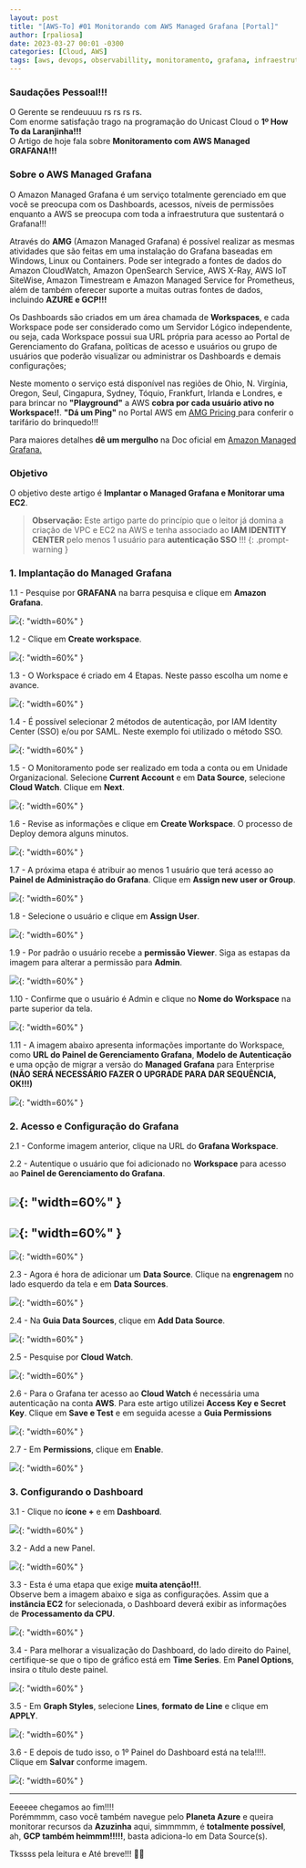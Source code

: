 ```yaml
---
layout: post
title: "[AWS-To] #01 Monitorando com AWS Managed Grafana [Portal]"
author: [rpaliosa]
date: 2023-03-27 00:01 -0300
categories: [Cloud, AWS]
tags: [aws, devops, observabillity, monitoramento, grafana, infraestrutura, cloud]
---
```


### Saudações Pessoal!!!

O Gerente se rendeuuuu rs rs rs rs. <br>
Com enorme satisfação trago na  programação do Unicast Cloud o **1º How To da Laranjinha!!!** <br>
O Artigo de hoje fala sobre  **Monitoramento com AWS Managed GRAFANA!!!**

### **Sobre o AWS Managed Grafana**

O Amazon Managed Grafana é um serviço totalmente gerenciado em que você se preocupa com os Dashboards, acessos, níveis de permissões enquanto a AWS se preocupa com toda a infraestrutura que sustentará o Grafana!!!

Através do **AMG** (Amazon  Managed Grafana) é possível realizar as mesmas atividades que são feitas  em uma instalação do Grafana baseadas em Windows, Linux ou  Containers. Pode ser integrado a fontes de dados do Amazon CloudWatch, Amazon OpenSearch Service, AWS X-Ray, AWS IoT SiteWise, Amazon Timestream e Amazon Managed Service for Prometheus, além de também oferecer suporte a muitas outras fontes de dados, incluindo **AZURE e GCP!!!**

Os Dashboards são criados em um área chamada de **Workspaces**, e cada Workspace pode ser considerado como um Servidor Lógico independente, ou seja, cada Workspace possui sua URL própria para acesso ao Portal de Gerenciamento do Grafana, políticas de acesso e usuários ou grupo de usuários que poderão visualizar ou administrar os Dashboards e demais configurações;

Neste momento o serviço está disponível nas regiões de Ohio, N. Virgínia, Oregon, Seul, Cingapura, Sydney, Tóquio, Frankfurt, Irlanda e Londres, e para brincar no **"Playground"** a AWS **cobra por cada usuário ativo no Workspace!!**.
**"Dá um Ping"** no Portal AWS em <a href="https://aws.amazon.com/pt/grafana/pricing/" target="_blank">AMG Pricing </a> para conferir o tarifário do brinquedo!!! <br>

Para maiores detalhes **dê um mergulho** na Doc oficial em <a href="https://docs.aws.amazon.com/grafana/latest/userguide/what-is-Amazon-Managed-Service-Grafana.html" target="_blank">Amazon Managed Grafana. </a> 

### **Objetivo**

O objetivo deste artigo é **Implantar o Managed Grafana e Monitorar uma EC2**.

>**Observação:** Este artigo parte do princípio que o leitor já domina a criação de VPC e EC2 na AWS e tenha associado ao **IAM IDENTITY CENTER**  pelo menos 1 usuário para **autenticação SSO** !!!
{: .prompt-warning }

### **1. Implantação do Managed Grafana**

1.1 - Pesquise por **GRAFANA** na barra pesquisa e clique em **Amazon Grafana**.

![](/assets/img/64/awsgrafana01.png ){: "width=60%" }

1.2 - Clique em **Create workspace**. 

![](/assets/img/64/awsgrafana02.png ){: "width=60%" }

1.3 - O Workspace é criado em 4 Etapas. Neste passo escolha um nome e avance. 

![](/assets/img/64/awsgrafana03.png ){: "width=60%" }

1.4 - É possível selecionar 2 métodos de autenticação, por IAM Identity Center (SSO) e/ou por SAML. Neste exemplo foi utilizado o método SSO.

![](/assets/img/64/awsgrafana04.png ){: "width=60%" }

1.5 - O Monitoramento pode ser realizado em toda a conta ou em Unidade Organizacional. Selecione **Current Account** e em **Data Source**, selecione **Cloud Watch**. Clique em **Next**.

![](/assets/img/64/awsgrafana05.png ){: "width=60%" }

1.6 - Revise as informações e clique em **Create Workspace**. O processo de Deploy demora alguns minutos.

![](/assets/img/64/awsgrafana06.png ){: "width=60%" }

1.7 - A próxima etapa é atribuir ao menos 1 usuário que terá acesso ao **Painel de Administração do Grafana**. Clique em **Assign new user or Group**.

![](/assets/img/64/awsgrafana07.png ){: "width=60%" }

1.8 - Selecione o usuário e clique em **Assign User**.

![](/assets/img/64/awsgrafana08.png ){: "width=60%" }

1.9 - Por padrão o usuário recebe a **permissão Viewer**. Siga as estapas da imagem para alterar a permissão para **Admin**.

![](/assets/img/64/awsgrafana09.png ){: "width=60%" }

1.10 - Confirme que o usuário é Admin e clique no **Nome do Workspace** na parte superior da tela.

![](/assets/img/64/awsgrafana10.png ){: "width=60%" }

1.11 - A imagem abaixo apresenta informações importante do Workspace, como **URL do Painel de Gerenciamento Grafana**, **Modelo de Autenticação** e uma opção de migrar a versão do **Managed Grafana** para Enterprise **(NÃO SERÁ NECESSÁRIO FAZER O UPGRADE PARA DAR SEQUÊNCIA, OK!!!)**

![](/assets/img/64/awsgrafana11.png ){: "width=60%" }

### **2. Acesso e Configuração do Grafana**

2.1 - Conforme imagem anterior, clique na URL do **Grafana Workspace**.

2.2 - Autentique o usuário que foi adicionado no **Workspace** para acesso ao **Painel de Gerenciamento do Grafana**.

![](/assets/img/64/awsgrafana12.png ){: "width=60%" }
---
![](/assets/img/64/awsgrafana13.png ){: "width=60%" }
---
![](/assets/img/64/awsgrafana14.png ){: "width=60%" }

2.3 - Agora é hora de adicionar um **Data Source**. Clique na **engrenagem** no lado esquerdo da tela e em **Data Sources**.

![](/assets/img/64/awsgrafana15.png ){: "width=60%" }

2.4 - Na **Guia Data Sources**, clique em **Add Data Source**.

![](/assets/img/64/awsgrafana16.png ){: "width=60%" }

2.5 - Pesquise por **Cloud Watch**.

![](/assets/img/64/awsgrafana17.png ){: "width=60%" }

2.6 - Para o Grafana ter acesso ao **Cloud Watch** é necessária uma autenticação na conta **AWS**. Para este artigo utilizei **Access Key e Secret Key**. Clique em **Save e Test** e em seguida acesse a **Guia Permissions**

![](/assets/img/64/awsgrafana18.png ){: "width=60%" }

2.7 - Em **Permissions**, clique em **Enable**.

![](/assets/img/64/awsgrafana18-2.png ){: "width=60%" }


### **3. Configurando o Dashboard**

3.1 - Clique no **ícone +** e em **Dashboard**.

![](/assets/img/64/awsgrafana19.png ){: "width=60%" }

3.2 - Add a new Panel.

![](/assets/img/64/awsgrafana20.png ){: "width=60%" }

3.3 - Esta é uma etapa que exige **muita atenção!!!**.<br>
Observe bem a imagem abaixo e siga as configurações. Assim que a **instância EC2** for selecionada, o Dashboard deverá exibir as informações de **Processamento da CPU**.

![](/assets/img/64/awsgrafana21.png ){: "width=60%" }

3.4 - Para melhorar a visualização do Dashboard, do lado direito do Painel, certifique-se que o tipo de gráfico está em **Time Series**. Em **Panel Options**, insira o título deste painel.  

![](/assets/img/64/awsgrafana22.png ){: "width=60%" }

3.5 - Em **Graph Styles**, selecione **Lines**, **formato de Line** e clique em **APPLY**.

![](/assets/img/64/awsgrafana23.png ){: "width=60%" }

3.6 - E depois de tudo isso, o 1º Painel do Dashboard está na tela!!!!. <br>
Clique em **Salvar** conforme imagem. 

![](/assets/img/64/awsgrafana24.png ){: "width=60%" }

---
Eeeeee chegamos ao fim!!!!<br>
Porémmmm, caso você também navegue pelo **Planeta Azure** e queira monitorar recursos da **Azuzinha** aqui, simmmmm, é **totalmente possível**, ah, **GCP também heimmm!!!!!**, basta adiciona-lo em Data Source(s).<br>

Tkssss pela leitura e Até breve!!! 🍻🚀 
